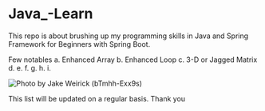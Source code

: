 # Java_-Learn

This repo is about brushing up my programming skills in Java and Spring Framework for Beginners with Spring Boot.

Few notables
a. Enhanced Array
b. Enhanced Loop
c. 3-D or Jagged Matrix
d.
e.
f.
g.
h.
i.

![Photo by Jake Weirick (bTmhh-Exx9s)](https://github.com/Prashant-b97/Java_-Learn/assets/98794599/15aae16d-cd36-4995-ae1e-5e56f0cc1986)


This list will be updated on a regular basis. 
Thank you

